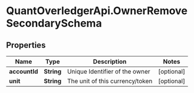 # QuantOverledgerApi.OwnerRemoveSecondarySchema

## Properties

Name | Type | Description | Notes
------------ | ------------- | ------------- | -------------
**accountId** | **String** | Unique Identifier of the owner | [optional] 
**unit** | **String** | The unit of this currency/token | [optional] 


